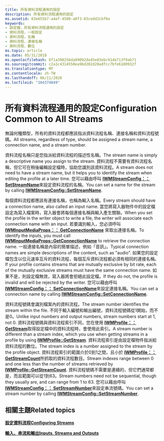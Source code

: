 ```yaml
---
title: 所有資料流程通用的設定
description: 所有資料流程通用的設定
ms.assetid: 63e655b7-a4ef-4580-a0f3-03cedd2cbf9a
keywords:
- 設定檔，所有資料流程通用的設定
- 資料流程，一般設定
- 資料流程，名稱
- 資料流程，連接名稱
- 資料流程、數位
ms.topic: article
ms.date: 05/31/2018
ms.openlocfilehash: 6f1a398256da99092da45e83ebc91de713f9ab71
ms.sourcegitcommit: c2a1c4314550ea9bd202d28adfcc7bfe6180932f
ms.translationtype: MT
ms.contentlocale: zh-TW
ms.lasthandoff: 06/11/2020
ms.locfileid: "104374849"
---
```

# <a name="configuration-common-to-all-streams"></a><span data-ttu-id="807f9-108">所有資料流程通用的設定</span><span class="sxs-lookup"><span data-stu-id="807f9-108">Configuration Common to All Streams</span></span>

<span data-ttu-id="807f9-109">無論何種類型，所有的資料流程都應該指派資料流程名稱、連接名稱和資料流程號碼。</span><span class="sxs-lookup"><span data-stu-id="807f9-109">All streams, regardless of type, should be assigned a stream name, a connection name, and a stream number.</span></span>

<span data-ttu-id="807f9-110">資料流程名稱只是您指派給資料流程的描述性名稱。</span><span class="sxs-lookup"><span data-stu-id="807f9-110">The stream name is simply a descriptive name you assign to the stream.</span></span> <span data-ttu-id="807f9-111">資料流程不需要有資料流程名稱，但它可在稍後編輯設定檔時，協助您識別該資料流程。</span><span class="sxs-lookup"><span data-stu-id="807f9-111">A stream does not need to have a stream name, but it helps you to identify the stream when editing the profile at a later time.</span></span> <span data-ttu-id="807f9-112">您可以藉由呼叫 [**IWMStreamConfig：： SetStreamName**](/previous-versions/windows/desktop/api/Wmsdkidl/nf-wmsdkidl-iwmstreamconfig-setstreamname)來設定資料流程的名稱。</span><span class="sxs-lookup"><span data-stu-id="807f9-112">You can set a name for the stream by calling [**IWMStreamConfig::SetStreamName**](/previous-versions/windows/desktop/api/Wmsdkidl/nf-wmsdkidl-iwmstreamconfig-setstreamname).</span></span>

<span data-ttu-id="807f9-113">每個資料流程都應該有連接名稱，也稱為輸入名稱。</span><span class="sxs-lookup"><span data-stu-id="807f9-113">Every stream should have a connection name, also called an input name.</span></span> <span data-ttu-id="807f9-114">當您將寫入器物件中的設定檔設定為寫入檔案時，寫入器會將每個連接名稱與輸入產生關聯。</span><span class="sxs-lookup"><span data-stu-id="807f9-114">When you set the profile in the writer object to write a file, the writer will associate each connection name with an input.</span></span> <span data-ttu-id="807f9-115">若要識別輸入，您必須呼叫 [**IWMInputMediaProps：： GetConnectionName**](/previous-versions/windows/desktop/api/Wmsdkidl/nf-wmsdkidl-iwminputmediaprops-getconnectionname) 來取出連接名稱。</span><span class="sxs-lookup"><span data-stu-id="807f9-115">To identify the inputs, you must call [**IWMInputMediaProps::GetConnectionName**](/previous-versions/windows/desktop/api/Wmsdkidl/nf-wmsdkidl-iwminputmediaprops-getconnectionname) to retrieve the connection name.</span></span> <span data-ttu-id="807f9-116">一般連接名稱是內容的簡單描述，例如「音訊」。</span><span class="sxs-lookup"><span data-stu-id="807f9-116">Typical connection names are simple descriptions of the content, such as "audio".</span></span> <span data-ttu-id="807f9-117">如果您的設定檔包含以位元速率互斥的資料流程，每個互斥資料流程都必須有相同的連接名稱。</span><span class="sxs-lookup"><span data-stu-id="807f9-117">If your profile contains streams that are mutually exclusive by bit rate, each of the mutually exclusive streams must have the same connection name.</span></span> <span data-ttu-id="807f9-118">如果不是，則設定檔無效，寫入器將會拒絕此設定檔。</span><span class="sxs-lookup"><span data-stu-id="807f9-118">If they do not, the profile is invalid and will be rejected by the writer.</span></span> <span data-ttu-id="807f9-119">您可以藉由呼叫 [**IWMStreamConfig：： SetConnectionName**](/previous-versions/windows/desktop/api/Wmsdkidl/nf-wmsdkidl-iwmstreamconfig-setconnectionname)來設定連接名稱。</span><span class="sxs-lookup"><span data-stu-id="807f9-119">You can set a connection name by calling [**IWMStreamConfig::SetConnectionName**](/previous-versions/windows/desktop/api/Wmsdkidl/nf-wmsdkidl-iwmstreamconfig-setconnectionname).</span></span>

<span data-ttu-id="807f9-120">資料流程號碼會識別檔案內的資料流程。</span><span class="sxs-lookup"><span data-stu-id="807f9-120">The stream number identifies the stream within the file.</span></span> <span data-ttu-id="807f9-121">不同于輸入編號和輸出編號，資料流程號碼從1開始，而不是0。</span><span class="sxs-lookup"><span data-stu-id="807f9-121">Unlike input numbers and output numbers, stream numbers start at 1, not 0.</span></span> <span data-ttu-id="807f9-122">資料流程號碼與資料流程索引不同，您在使用 [**IWMProfile：： GetStream**](/previous-versions/windows/desktop/api/Wmsdkidl/nf-wmsdkidl-iwmprofile-getstream)取得設定檔中的資料流程時，會使用此索引。</span><span class="sxs-lookup"><span data-stu-id="807f9-122">A stream number is different than a stream index, which you use when getting streams in a profile by using [**IWMProfile::GetStream**](/previous-versions/windows/desktop/api/Wmsdkidl/nf-wmsdkidl-iwmprofile-getstream).</span></span> <span data-ttu-id="807f9-123">資料流程索引是由設定檔物件指派給資料流程的數位。</span><span class="sxs-lookup"><span data-stu-id="807f9-123">The stream index is a number assigned to the stream by the profile object.</span></span> <span data-ttu-id="807f9-124">資料流程索引的範圍介於0到1之間，且小於 [**IWMProfile：： GetStreamCount**](/previous-versions/windows/desktop/api/wmsdkidl/nf-wmsdkidl-iwmprofile-getstreamcount)所抓取的資料流程數目。</span><span class="sxs-lookup"><span data-stu-id="807f9-124">Stream indexes range between 0 and one less than the number of streams retrieved by [**IWMProfile::GetStreamCount**](/previous-versions/windows/desktop/api/wmsdkidl/nf-wmsdkidl-iwmprofile-getstreamcount).</span></span> <span data-ttu-id="807f9-125">資料流程號碼不需要是連續的，但它們通常都是，而且範圍可以從1到63。</span><span class="sxs-lookup"><span data-stu-id="807f9-125">Stream numbers need not be sequential, though they usually are, and can range from 1 to 63.</span></span> <span data-ttu-id="807f9-126">您可以藉由呼叫 [**IWMStreamConfig：： SetStreamNumber**](/previous-versions/windows/desktop/api/Wmsdkidl/nf-wmsdkidl-iwmstreamconfig-setstreamnumber)來設定串流號碼。</span><span class="sxs-lookup"><span data-stu-id="807f9-126">You can set a stream number by calling [**IWMStreamConfig::SetStreamNumber**](/previous-versions/windows/desktop/api/Wmsdkidl/nf-wmsdkidl-iwmstreamconfig-setstreamnumber).</span></span>

## <a name="related-topics"></a><span data-ttu-id="807f9-127">相關主題</span><span class="sxs-lookup"><span data-stu-id="807f9-127">Related topics</span></span>

<dl> <dt>

[<span data-ttu-id="807f9-128">**設定資料流程**</span><span class="sxs-lookup"><span data-stu-id="807f9-128">**Configuring Streams**</span></span>](configuring-streams.md)
</dt> <dt>

[<span data-ttu-id="807f9-129">**輸入、串流和輸出**</span><span class="sxs-lookup"><span data-stu-id="807f9-129">**Inputs, Streams and Outputs**</span></span>](inputs-streams-and-outputs.md)
</dt> </dl>

 

 




